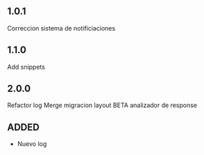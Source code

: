 ## 1.0.1
Correccion sistema de notificiaciones

## 1.1.0
Add snippets

## 2.0.0
Refactor log
Merge migracion layout
BETA analizador de response


## ADDED

- Nuevo log